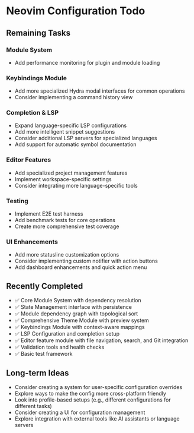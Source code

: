 # Neovim Configuration Todo

## Remaining Tasks

### Module System
- Add performance monitoring for plugin and module loading

### Keybindings Module
- Add more specialized Hydra modal interfaces for common operations
- Consider implementing a command history view

### Completion & LSP
- Expand language-specific LSP configurations
- Add more intelligent snippet suggestions
- Consider additional LSP servers for specialized languages
- Add support for automatic symbol documentation

### Editor Features
- Add specialized project management features
- Implement workspace-specific settings
- Consider integrating more language-specific tools

### Testing
- Implement E2E test harness
- Add benchmark tests for core operations
- Create more comprehensive test coverage

### UI Enhancements
- Add more statusline customization options
- Consider implementing custom notifier with action buttons
- Add dashboard enhancements and quick action menu

## Recently Completed

- ✅ Core Module System with dependency resolution
- ✅ State Management interface with persistence
- ✅ Module dependency graph with topological sort
- ✅ Comprehensive Theme Module with preview system
- ✅ Keybindings Module with context-aware mappings
- ✅ LSP Configuration and completion setup
- ✅ Editor feature module with file navigation, search, and Git integration
- ✅ Validation tools and health checks
- ✅ Basic test framework

## Long-term Ideas

- Consider creating a system for user-specific configuration overrides
- Explore ways to make the config more cross-platform friendly
- Look into profile-based setups (e.g., different configurations for different tasks)
- Consider creating a UI for configuration management
- Explore integration with external tools like AI assistants or language servers
